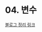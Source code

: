 # 04. 변수

[블로그 정리 링크](https://devpluto.tistory.com/entry/%EB%AA%A8%EB%8D%98-%EC%9E%90%EB%B0%94%EC%8A%A4%ED%81%AC%EB%A6%BD%ED%8A%B8-Deep-Dive-04-%EB%B3%80%EC%88%98)
